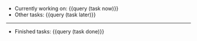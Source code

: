 - Currently working on: {{query (task now)}}
- Other tasks: {{query (task later)}}
- -----------
- Finished tasks: {{query (task done)}}
